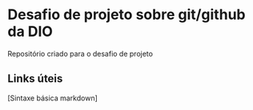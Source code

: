 # Desafio de projeto sobre git/github da DIO
Repositório criado para o desafio de projeto
## Links úteis
[Sintaxe básica markdown]
